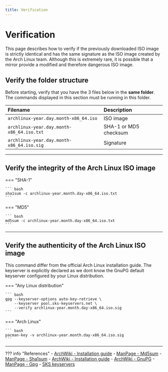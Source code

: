```yaml
---
title: Verification
---
```


# Verification
This page describes how to verify if the previously downloaded ISO image is strictly identical and has the same signature as the ISO image created by the Arch Linux team. Although this is extremely rare, it is possible that a mirror provide a modified and therefore dangerous ISO image.

## Verify the folder structure
Before starting, verify that you have the 3 files below in the **same folder**. The commands displayed in this section must be running in this folder.

| Filename                                  | Description           |
| :---------------------------------------- | :-------------------- |
| `archlinux-year.day.month-x86_64.iso`     | ISO image             |
| `archlinux-year.day.month-x86_64.iso.txt` | SHA-1 or MD5 checksum |
| `archlinux-year.day.month-x86_64.iso.sig` | Signature             |

---

## Verify the integrity of the Arch Linux ISO image
=== "SHA-1"

    ``` bash
    sha1sum -c archlinux-year.month.day-x86_64.iso.txt
    ```

=== "MD5"

    ``` bash
    md5sum -c archlinux-year.month.day-x86_64.iso.txt
    ```

---

## Verify the authenticity of the Arch Linux ISO image
This command differ from the official Arch Linux installation guide. The keyserver is explicitly declared as we dont know the GnuPG default keyserver configured by your Linux distribution.

=== "Any Linux distribution"

    ``` bash
    gpg --keyserver-options auto-key-retrieve \
        --keyserver pool.sks-keyservers.net \
        --verify archlinux-year.month.day-x86_64.iso.sig
    ```

=== "Arch Linux"

    ``` bash
    pacman-key -v archlinux-year.month.day-x86_64.iso.sig
    ```

---

??? info "References"
    - [ArchWiki - Installation guide](https://wiki.archlinux.org/index.php/Installation_guide#Verify_signature)
    - [ManPage - Md5sum](https://jlk.fjfi.cvut.cz/arch/manpages/man/core/coreutils/md5sum.1.en)
    - [ManPage - Sha1sum](https://jlk.fjfi.cvut.cz/arch/manpages/man/core/coreutils/sha1sum.1.en)
    - [ArchWiki - Installation guide](https://wiki.archlinux.org/index.php/Installation_guide#Verify_signature)
    - [ArchWiki - GnuPG](https://wiki.archlinux.org/index.php/GnuPG#Use_a_keyserver)
    - [ManPage - Gpg](https://jlk.fjfi.cvut.cz/arch/manpages/man/core/gnupg/gpg.1.en)
    - [SKS keyservers](https://sks-keyservers.net/)
